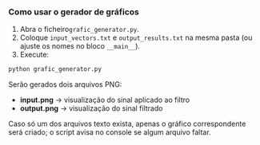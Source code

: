 ### Como usar o gerador de gráficos

1. Abra o ficheiro`grafic_generator.py`.
2. Coloque `input_vectors.txt` e `output_results.txt` na mesma pasta (ou ajuste os nomes no bloco `__main__`).
3. Execute:

```bash
python grafic_generator.py
```

Serão gerados dois arquivos PNG:

* **input.png**  → visualização do sinal aplicado ao filtro
* **output.png** → visualização do sinal filtrado

Caso só um dos arquivos texto exista, apenas o gráfico correspondente será criado; o script avisa no console se algum arquivo faltar.
